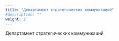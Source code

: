 ```yaml
---
title: "Департамент стратегических коммуникаций"
#description: ""
weight: 2
---
```


Департамент стратегических коммуникаций
